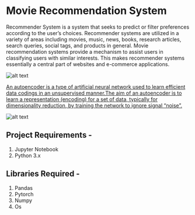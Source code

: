 # Movie Recommendation System

Recommender System is a system that seeks to predict or filter preferences according to the user’s choices. Recommender systems are utilized in a variety of areas including movies, music, news, books, research articles, search queries, social tags, and products in general.
Movie recommendation systems provide a mechanism to assist users in classifying users with similar interests. This makes recommender systems essentially a central part of websites and e-commerce applications.

![alt text](https://miro.medium.com/max/1132/1*N0-ikjPv4RUVvS-6KCgLPg.jpeg)

[An autoencoder is a type of artificial neural network used to learn efficient data codings in an unsupervised manner.The aim of an autoencoder is to learn a representation (encoding) for a set of data, typically for dimensionality reduction, by training the network to ignore signal “noise”.](https://en.wikipedia.org/wiki/Autoencoder#:~:text=An%20autoencoder%20is%20a%20type,to%20ignore%20signal%20%E2%80%9Cnoise%E2%80%9D.)

![alt text](https://miro.medium.com/max/3148/1*44eDEuZBEsmG_TCAKRI3Kw@2x.png)


## Project Requirements - 
1. Jupyter Notebook
2. Python 3.x 

## Libraries Required -
1. Pandas
2. Pytorch
3. Numpy
4. Os
